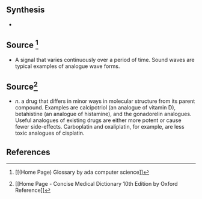 ## Synthesis
- 
## Source [^1]
- A signal that varies continuously over a period of time. Sound waves are typical examples of analogue wave forms.
## Source[^2]
- $n$. a drug that differs in minor ways in molecular structure from its parent compound. Examples are calcipotriol (an analogue of vitamin D), betahistine (an analogue of histamine), and the gonadorelin analogues. Useful analogues of existing drugs are either more potent or cause fewer side-effects. Carboplatin and oxaliplatin, for example, are less toxic analogues of cisplatin.
## References

[^1]: [[(Home Page) Glossary by ada computer science]]
[^2]: [[Home Page - Concise Medical Dictionary 10th Edition by Oxford Reference]]